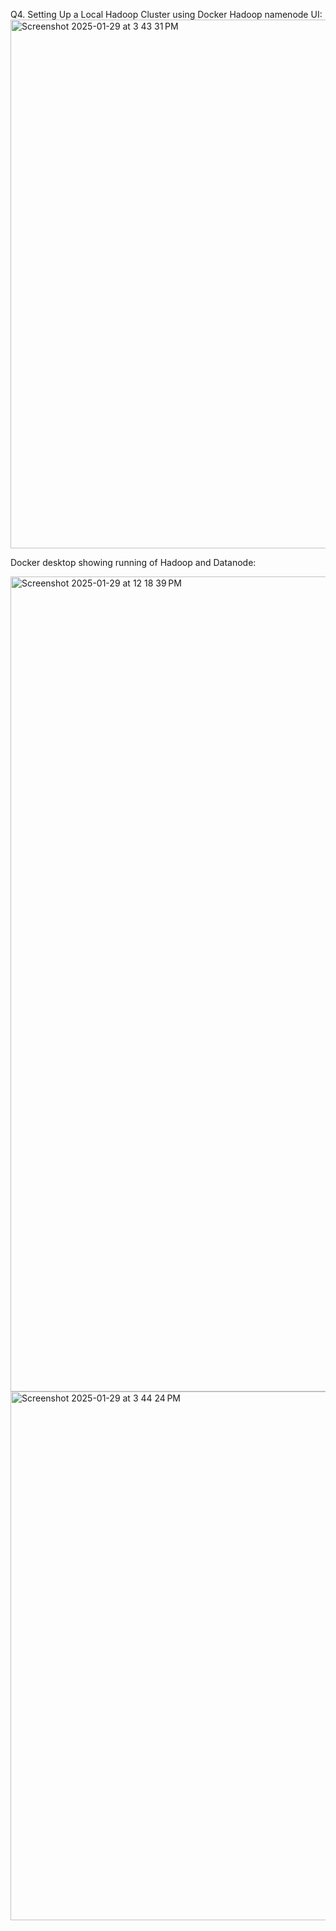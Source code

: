 Q4. Setting Up a Local Hadoop Cluster using Docker
Hadoop namenode UI:
<img width="846" alt="Screenshot 2025-01-29 at 3 43 31 PM" src="https://github.com/user-attachments/assets/29b9f71b-5714-416b-a4b9-30b3843446f8" />

Docker desktop showing running of Hadoop and Datanode:

<img width="1304" alt="Screenshot 2025-01-29 at 12 18 39 PM" src="https://github.com/user-attachments/assets/b0406dc1-40f3-4d2d-8726-7c7c5099c35b" />

<img width="846" alt="Screenshot 2025-01-29 at 3 44 24 PM" src="https://github.com/user-attachments/assets/47d177c3-f650-4739-ab2b-afe5334442c5" />
